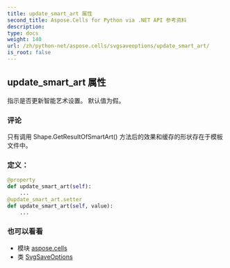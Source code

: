 ```yaml
---
title: update_smart_art 属性
second_title: Aspose.Cells for Python via .NET API 参考资料
description:
type: docs
weight: 140
url: /zh/python-net/aspose.cells/svgsaveoptions/update_smart_art/
is_root: false
---
```

## update_smart_art 属性

指示是否更新智能艺术设置。
默认值为假。

### 评论

只有调用 Shape.GetResultOfSmartArt() 方法后的效果和缓存的形状存在于模板文件中。
### 定义：
```python
@property
def update_smart_art(self):
    ...
@update_smart_art.setter
def update_smart_art(self, value):
    ...
```

### 也可以看看
* 模块 [aspose.cells](../../)
* 类 [SvgSaveOptions](/cells/zh/python-net/aspose.cells/svgsaveoptions)
